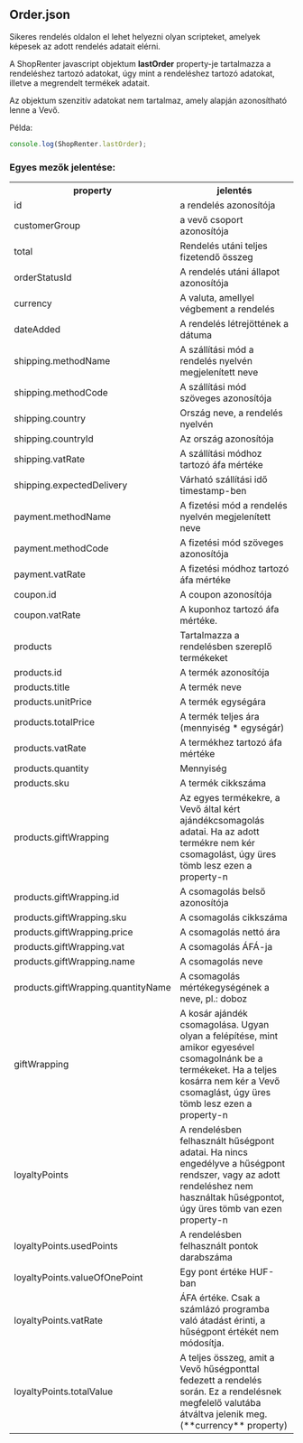 ## Order.json

Sikeres rendelés oldalon el lehet helyezni olyan scripteket, amelyek képesek az adott rendelés adatait elérni. 

A ShopRenter javascript objektum **lastOrder** property-je tartalmazza a rendeléshez tartozó adatokat, úgy mint a rendeléshez tartozó adatokat, illetve a megrendelt termékek adatait.

Az objektum szenzitív adatokat nem tartalmaz, amely alapján azonosítható lenne a Vevő.

Példa:
```javascript
console.log(ShopRenter.lastOrder);
```

### Egyes mezők jelentése:

<table> 
    <tr>
        <th>property</th>
        <th>jelentés</th>
    </tr>
    <tr>
        <td>id</td>
        <td>a rendelés azonosítója</td>
    </tr>
    <tr>
        <td>customerGroup</td>
        <td>a vevő csoport azonosítója</td>
    </tr>  
    <tr>
        <td>total</td>
        <td>Rendelés utáni teljes fizetendő összeg</td>
    </tr> 
    <tr>
        <td>orderStatusId</td>
        <td>A rendelés utáni állapot azonosítója</td>
    </tr>
    <tr>
        <td>currency</td>
        <td>A valuta, amellyel végbement a rendelés</td>
    </tr>
    <tr>
        <td>dateAdded</td>
        <td>A rendelés létrejöttének a dátuma</td>
    </tr>
    <tr>
        <td>shipping.methodName</td>
        <td>A szállítási mód a rendelés nyelvén megjelenített neve</td>
    </tr>
    <tr>
        <td>shipping.methodCode</td>
        <td>A szállítási mód szöveges azonosítója</td>
    </tr>
    <tr>
        <td>shipping.country</td>
        <td>Ország neve, a rendelés nyelvén</td>
    </tr>
    <tr>
        <td>shipping.countryId</td>
        <td>Az ország azonosítója</td>
    </tr>
    <tr>
        <td>shipping.vatRate</td>
        <td>A szállítási módhoz tartozó áfa mértéke</td>
    </tr>
    <tr>
        <td>shipping.expectedDelivery</td>
        <td>Várható szállítási idő timestamp-ben</td>
    </tr>
    <tr>
        <td>payment.methodName</td>
        <td>A fizetési mód a rendelés nyelvén megjelenített neve</td>
    </tr>
    <tr>
        <td>payment.methodCode</td>
        <td>A fizetési mód szöveges azonosítója</td>
    </tr>
    <tr>
        <td>payment.vatRate</td>
        <td>A fizetési módhoz tartozó áfa mértéke</td>
    </tr>
    <tr>
        <td>coupon.id</td>
        <td>A coupon azonosítója</td>
    </tr>
    <tr>
        <td>coupon.vatRate</td>
        <td>A kuponhoz tartozó áfa mértéke.</td>
    </tr>
    <tr>
        <td>products</td>
        <td>Tartalmazza a rendelésben szereplő termékeket</td>
    </tr>
    <tr>
        <td>products.id</td>
        <td>A termék azonosítója</td>
    </tr>
    <tr>
        <td>products.title</td>
        <td>A termék neve</td>
    </tr>
    <tr>
        <td>products.unitPrice</td>
        <td>A termék egységára</td>
    </tr>
    <tr>
        <td>products.totalPrice</td>
        <td>A termék teljes ára (mennyiség * egységár)</td>
    </tr>
    <tr>
        <td>products.vatRate</td>
        <td>A termékhez tartozó áfa mértéke</td>
    </tr>
    <tr>
        <td>products.quantity</td>
        <td>Mennyiség</td>
    </tr>
    <tr>
        <td>products.sku</td>
        <td>A termék cikkszáma</td>
    </tr>
    <tr>
        <td>products.giftWrapping</td>
        <td>Az egyes termékekre, a Vevő által kért ajándékcsomagolás adatai. Ha az adott termékre nem kér csomagolást, úgy üres tömb lesz ezen a property-n</td>
    </tr>
    <tr>
        <td>products.giftWrapping.id</td>
        <td>A csomagolás belső azonosítója</td>
    </tr>
    <tr>
        <td>products.giftWrapping.sku</td>
        <td>A csomagolás cikkszáma</td>
    </tr>
    <tr>
        <td>products.giftWrapping.price</td>
        <td>A csomagolás nettó ára</td>
    </tr>
    <tr>
        <td>products.giftWrapping.vat</td>
        <td>A csomagolás ÁFÁ-ja</td>
    </tr>
    <tr>
        <td>products.giftWrapping.name</td>
        <td>A csomagolás neve</td>
    </tr>
    <tr>
        <td>products.giftWrapping.quantityName</td>
        <td>A csomagolás mértékegységének a neve, pl.: doboz</td>
    </tr>
    <tr>
        <td>giftWrapping</td>
        <td>A kosár ajándék csomagolása. Ugyan olyan a felépítése, mint amikor egyesével csomagolnánk be a termékeket. Ha a teljes kosárra nem kér a Vevő csomaglást, úgy üres tömb lesz ezen a property-n</td>
    </tr>
    <tr>
        <td>loyaltyPoints</td>
        <td>A rendelésben felhasznált hűségpont adatai. Ha nincs engedélyve a hűségpont rendszer, vagy az adott rendeléshez nem használtak hűségpontot, úgy üres tömb van ezen property-n</td>
    </tr>
    <tr>
        <td>loyaltyPoints.usedPoints</td>
        <td>A rendelésben felhasznált pontok darabszáma</td>
    </tr>
    <tr>
        <td>loyaltyPoints.valueOfOnePoint</td>
        <td>Egy pont értéke HUF-ban</td>
    </tr>
    <tr>
        <td>loyaltyPoints.vatRate</td>
        <td>ÁFA értéke. Csak a számlázó programba való átadást érinti, a hűségpont értékét nem módosítja.</td>
    </tr>
    <tr>
        <td>loyaltyPoints.totalValue</td>
        <td>A teljes összeg, amit a Vevő hűségponttal fedezett a rendelés során. Ez a rendelésnek megfelelő valutába átváltva jelenik meg. (**currency** property)</td>
    </tr>
</table>